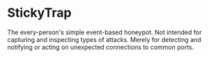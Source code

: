 # StickyTrap
The every-person's simple event-based honeypot. Not intended for capturing and inspecting types of attacks. Merely for detecting and notifying or acting on unexpected connections to common ports.

